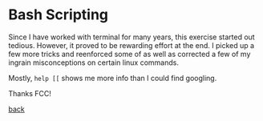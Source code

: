 # Bash Scripting

Since I have worked with terminal for many years, this exercise started out tedious.  However, it proved to be rewarding effort at the end.  I picked up a few more tricks and reenforced some of as well as corrected a few of my ingrain misconceptions on certain linux commands.

Mostly, `help [[` shows me more info than I could find googling.

Thanks FCC!

[back](https://github.com/hurricanemark/relational_database#relational-database-certification)